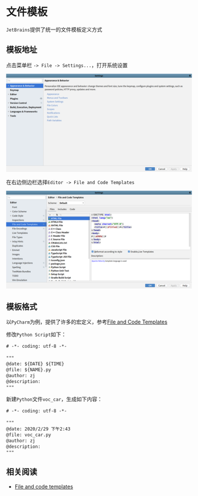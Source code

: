 
# 文件模板

`JetBrains`提供了统一的文件模板定义方式

## 模板地址

点击菜单栏 `-> File -> Settings...`，打开系统设置

![](./imgs/settings.png)

在右边侧边栏选择`Editor -> File and Code Templates` 

![](./imgs/file-and-code-templates.png)

## 模板格式

以`PyCharm`为例，提供了许多的宏定义，参考[File and Code Templates](https://www.jetbrains.com/help/pycharm/settings-file-and-code-templates.html#)

修改`Python Script`如下：

```
# -*- coding: utf-8 -*-

"""
@date: ${DATE} ${TIME}
@file: ${NAME}.py
@author: zj
@description: 
"""
```

新建`Python`文件`voc_car`，生成如下内容：

```
# -*- coding: utf-8 -*-

"""
@date: 2020/2/29 下午2:43
@file: voc_car.py
@author: zj
@description: 
"""
```

## 相关阅读

* [File and code templates](https://www.jetbrains.com/help/pycharm/using-file-and-code-templates.html#)
